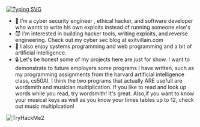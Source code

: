 [![Typing SVG](https://readme-typing-svg.demolab.com/?lines=Hi!+I'm+Dan+Gray+a.k.a+exit+villain)](https://git.io/typing-svg)
- 👻 I’m a cyber security engineer , ethical hacker, and software developer
     who wants to write his own exploits instead of running someone else's 
- 😈 I'm interested in building hacker tools, writing exploits, and reverse engineering. Check out my cyber sec blog at exitvillain.com 
- 🤖 I also enjoy systems programming and web programming and a bit of artificial intelligence. 
- 🔒 Let's be honest some of my projects here are just for show. I want to demonstrate to future employers some programs I have written, such as
  my programming assignments from the harvard artificial intelligence class, cs50AI. I think the two programs that actually ARE usefull are wordsmith and 
  musician multiplication.  If you like to read and look up words while you read, try wordsmith! It's great. Also,if you want to know your musical keys as 
  well as you know your times tables up to 12, check out music multiplcation! 
<img src="https://tryhackme-badges.s3.amazonaws.com/exitvillain.png" alt="TryHackMe2">
<!--
**exitvillain/exitvillain** is a ✨ _special_ ✨ repository because its `README.md` (this file) appears on your GitHub profile.

Here are some ideas to get you started:

- 👻⠀Hi! I'm @exitvillain
- 🧑🏻‍💻 I’m a cyber security engineer , ethical hacker, and software developer
     who wants to write his own exploits instead of running someone else's 
- 😈 I'm interested in building hacker tools, writing exploits, and reverse engineering
- 🤖 I also enjoy systems programming and writing web applications. After all To attack a system,
     you should a bit of experience building them, in my opinion.
- 🔒 You might find a few miscelaneous projects posted here as well

-->
